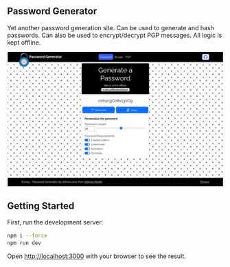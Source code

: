 ## Password Generator

Yet another password generation site. Can be used to generate and hash passwords. Can also be used to encrypt/decrypt PGP messages. All logic is kept offline.

![Site screenshot](public/preview//password-generator.webp)

## Getting Started

First, run the development server:

```bash
npm i --force
npm run dev
```

Open [http://localhost:3000](http://localhost:3000) with your browser to see the result.